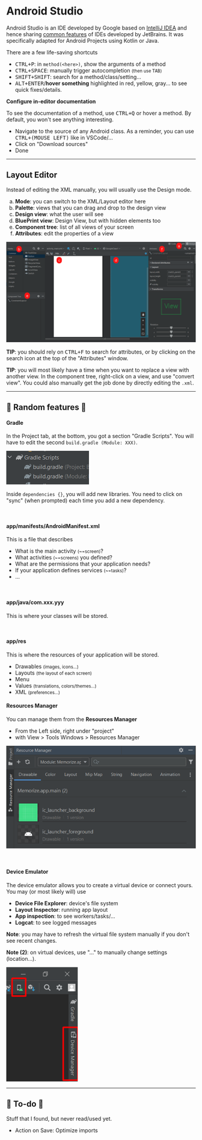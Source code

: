 # Android Studio

<div class="row row-cols-lg-2"><div>

Android Studio is an IDE developed by Google based on [IntelliJ IDEA](/tools-and-frameworks/editors/gui/jetbrains/idea/index.md) and hence sharing [common features](/tools-and-frameworks/editors/gui/jetbrains/_general/index.md) of IDEs developed by JetBrains. It was specifically adapted for Android Projects using Kotlin or Java.

There are a few life-saving shortcuts

* <kbd>CTRL+P</kbd>: in `method(<here>)`, show the arguments of a method
* <kbd>CTRL+SPACE</kbd>: manually trigger autocompletion <small>(then use <kbd>TAB</kbd>)</small>
* <kbd>SHIFT+SHIFT</kbd>: search for a method/class/setting...
* <kbd>ALT+ENTER</kbd>/**hover something** highlighted in red, yellow, gray... to see quick fixes/details.
</div><div>

**Configure in-editor documentation**

To see the documentation of a method, use <kbd>CTRL+Q</kbd> or hover a method. By default, you won't see anything interesting.

* Navigate to the source of any Android class. As a reminder, you can use <kbd>CTRL+(MOUSE LEFT)</kbd> like in VSCode/...
* Click on "Download sources"
* Done
</div></div>

<hr class="sep-both">

## Layout Editor

Instead of editing the XML manually, you will usually use the Design mode.

<div class="row row-cols-lg-2"><div class="align-self-center">

<ol style="list-style-type: lower-alpha">
<li><b>Mode</b>: you can switch to the XML/Layout editor here</li>
<li><b>Palette</b>: views that you can drag and drop to the design view</li>
<li><b>Design view</b>: what the user will see</li>
<li><b>BluePrint view</b>: Design View, but with hidden elements too</li>
<li><b>Component tree</b>: list of all views of your screen</li>
<li><b>Attributes</b>: edit the properties of a view</li>

</ol>
</div><div>

![Layout Editor](_images/layout_editor.png)
</div></div>

**TIP**: you should rely on <kbd>CTRL+F</kbd> to search for attributes, or by clicking on the search icon at the top of the "Attributes" window.

**TIP**: you will most likely have a time when you want to replace a view with another view. In the component tree, right-click on a view, and use "convert view". You could also manually get the job done by directly editing the `.xml`.

<hr class="sep-both">

## 📱 Random features 📱

<div class="row row-cols-lg-2"><div>

#### Gradle

In the Project tab, at the bottom, you got a section "Gradle Scripts". You will have to edit the second `build.gradle (Module: XXX)`.

<div class="text-center">

![gradle](_images/gradle.png)
</div>

Inside `dependencies {}`, you will add new libraries. You need to click on "sync" (when prompted) each time you add a new dependency.

<br>

#### app/manifests/AndroidManifest.xml

This is a file that describes

* What is the main activity <small>(~=screen)</small>?
* What activities <small>(~=screens)</small> you defined?
* What are the permissions that your application needs?
* If your application defines services <small>(~=tasks)</small>?
* ...

<br>

#### app/java/com.xxx.yyy

This is where your classes will be stored.

<br>

#### app/res

This is where the resources of your application will be stored.

* Drawables <small>(images, icons...)</small>
* Layouts <small>(the layout of each screen)</small>
* Menu
* Values <small>(translations, colors/themes...)</small>
* XML <small>(preferences...)</small>
</div><div>

#### Resources Manager

You can manage them from the **Resources Manager**

* From the Left side, right under "project"
* with View > Tools Windows > Resources Manager

![Resources Manager Android Studio](_images/resources_manager_as.png)

<br>

#### Device Emulator

The device emulator allows you to create a virtual device or connect yours. You may (or most likely will) use

<div class="row mx-0"><div class="col-9">

* **Device File Explorer**: device's file system
* **Layout Inspector**: running app layout
* **App inspection**: to see workers/tasks/...
* **Logcat**: to see logged messages

**Note**: you may have to refresh the virtual file system manually if you don't see recent changes.

**Note (2)**: on virtual devices, use "..." to manually change settings (location...).
</div><div class="col-3">

![device_manager](_images/device_manager.png)
</div></div>
</div></div>

<hr class="sep-both">

## 👻 To-do 👻

Stuff that I found, but never read/used yet.

<div class="row row-cols-lg-2"><div>

* Action on Save: Optimize imports
</div><div>


</div></div>